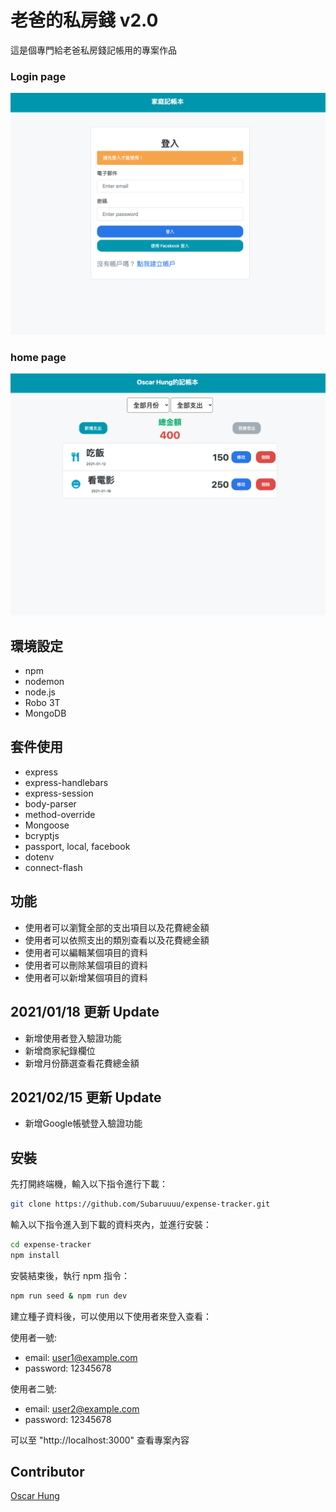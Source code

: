 # 老爸的私房錢 v2.0

這是個專門給老爸私房錢記帳用的專案作品

### Login page
![Webpicture](./public/login.png)

### home page
![Webpicture](./public/home.png)

## 環境設定
- npm
- nodemon
- node.js
- Robo 3T
- MongoDB

## 套件使用
- express
- express-handlebars
- express-session
- body-parser
- method-override
- Mongoose
- bcryptjs
- passport, local, facebook
- dotenv
- connect-flash

## 功能
- 使用者可以瀏覽全部的支出項目以及花費總金額
- 使用者可以依照支出的類別查看以及花費總金額
- 使用者可以編輯某個項目的資料
- 使用者可以刪除某個項目的資料
- 使用者可以新增某個項目的資料

## 2021/01/18 更新 Update
- 新增使用者登入驗證功能
- 新增商家紀錄欄位
- 新增月份篩選查看花費總金額

## 2021/02/15 更新 Update
- 新增Google帳號登入驗證功能


## 安裝
先打開終端機，輸入以下指令進行下載：
```bash
git clone https://github.com/Subaruuuu/expense-tracker.git
```

輸入以下指令進入到下載的資料夾內，並進行安裝：
```bash
cd expense-tracker
npm install
```
安裝結束後，執行 npm 指令：
```bash
npm run seed & npm run dev
```

建立種子資料後，可以使用以下使用者來登入查看：

使用者一號:
- email: user1@example.com
- password: 12345678

使用者二號:
- email: user2@example.com
- password: 12345678


可以至 "http://localhost:3000" 查看專案內容

## Contributor

[Oscar Hung](https://github.com/Subaruuuu)